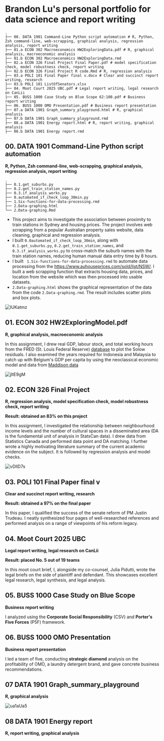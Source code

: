 # Brandon Lu's personal portfolio for data science and report writing

```
.
├── 00. DATA 1901 Command-Line Python script automation # R, Python, Zsh command-line, web-scrapping, graphical analysis, regression analysis, report writing
├── 01.a ECON 302 Macroeconomics HW2ExploringData.pdf # R, graphical analysis, macroeconomic analysis
├── 01.b ECON 302 Macroeconomics HW2ExploringData.rmd
├── 02.a ECON 326 Final Project Final Paper.pdf # model specification check, model robustness check, report writing
├── 02.b ECON 326 Final Project R code.Rmd # R, regression analysis
├── 03.a POLI 101 Final Paper final v.docx # Clear and succinct report writing, research 
├── 03.b POLI 101 ListOfSenators.xlsx
├── 04. Moot Court 2025 UBC.pdf # Legal report writing, legal research on CanLii
├── 05. BUSS 1000 Case Study on Blue Scope 62:100.pdf # Business report writing
├── 06. BUSS 1000 OMO Presentation.pdf # Business report presentation
├── 07.a DATA 1901 Graph_summary_playground.html # R, graphical analysis
├── 07.b DATA 1901 Graph_summary_playground.rmd
├── 08.a DATA 1901 Energy report.html # R, report writing, graphical analysis
├── 08.b DATA 1901 Energy report.rmd
```



## 00. DATA 1901 Command-Line Python script automation

**R, Python, Zsh command-line, web-scrapping, graphical analysis, regression analysis, report writing**

```
.
├── 0.1.get_suburbs.py
├── 0.2.get_train_station_names.py
├── 0.3.if_analysis_works.py
├── 0.automated_if_check_loop_30min.py
├── 1.Six-functions-for-data-processing.rmd
├── 2.Data-graphing.html
└── 2.Data-graphing.Rmd
```

- This project aims to investigate the association between proximity to train stations in Sydney and housing prices. The project involves web scrapping from a popular Australian property sales website, data cleaning, graphical and regression analysis.
- I built `0.0automated_if_check_loop_30min`, along with `0.1.get_suburbs.py`, `0.2.get_train_station_names`, and `0.3.if_analysis_works.py` to cross-match the suburb names with the train station names, reducing human manual data entry time by 8 hours.
- I built ` 1.Six-functions-for-data-processing.rmd` to automate data processing from the https://www.auhouseprices.com/sold/list/NSW/. I built a web scrapping function that extracts housing data, prices, and location from the website which was then processed into usable datasets.
- `2.Data-graphing.html` shows the graphical representation of the data from the code `2.Data-graphing.rmd`. The result includes scatter plots and box plots.

![IUKatmz](https://i.imgur.com/IUKatmz.png)

## 01. ECON 302 HW2ExploringModel.pdf

**R, graphical analysis, macroeconomic analysis**

In this assignment, I drew real GDP, labour stock, and total working hours from the FRED (St. Louis Federal Reserve) [database](https://fred.stlouisfed.org/series) to plot the Solow residuals. I also examined the years required for Indonesia and Malaysia to catch up with Belgium's GDP per capita by using the neoclassical economic model and data from [Maddison data](https://www.rug.nl/ggdc/historicaldevelopment/maddison/?lang=en)

![jltE9gM](https://i.imgur.com/jltE9gM.png)

## 02. ECON 326 Final Project

**R, regression analysis, model specification check, model robustness check, report writing**

**Result: obtained an 83% on this project**

In this assignment, I investigated the relationship between neighbourhood income levels and the number of cultural spaces in a disseminated area (DA is the fundamental unit of analysis in StatsCan data). I drew data from Statistics Canada and performed data point and DA matching. I further wrote a highly motivating literature summary of the current academic evidence on the subject. It is followed by regression analysis and model checks.

![vDllD7s](https://i.imgur.com/vDllD7s.png)

## 03. POLI 101 Final Paper final v

**Clear and succinct report writing, research**

**Result: obtained a 97% on the final paper**

In this paper, I qualified the success of the senate reform of PM Justin Trudeau. I neatly synthesized four pages of well-researched  references and performed analysis on a range of viewpoints of his reform legacy.

## 04. Moot Court 2025 UBC

**Legal report writing, legal research on CanLii**

**Result: placed No. 5 out of 19 teams**

In this moot court brief, I, alongside my co-counsel, Julia Pidutti, wrote the legal briefs on the side of plaintiff and defendant. This showcases excellent legal research, legal synthesis, and legal analysis.

## 05. BUSS 1000 Case Study on Blue Scope

**Business report writing**

I analyzed using the **Corporate Social Responsibility** (CSV) and **Porter's Five Forces** (P5F) framework.

## 06. BUSS 1000 OMO Presentation

**Business report presentation**

I led a team of five, conducting **strategic diamond** analysis on the profitability of OMO, a laundry detergent brand, and gave concrete business recommendations.

## 07 DATA 1901 Graph_summary_playground

**R, graphical analysis**

![ua1aUa5](https://i.imgur.com/ua1aUa5.png)

## 08 DATA 1901 Energy report

**R, report writing, graphical analysis**